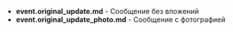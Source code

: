 - **event.original_update.md** - Сообщение без вложений
- **event.original_update_photo.md** - Сообщение c фотографией
